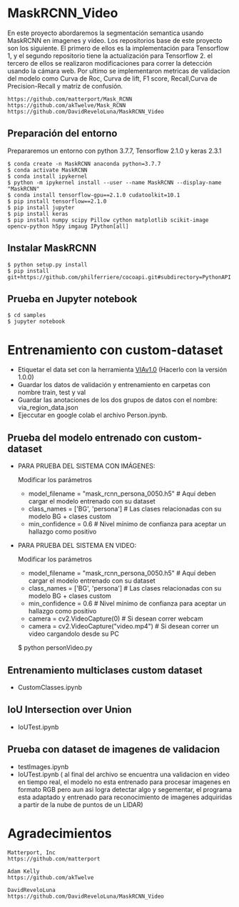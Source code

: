 # MaskRCNN_Video

En este proyecto abordaremos la segmentación semantica usando MaskRCNN en imagenes y video. Los repositorios base de este proyecto son los siguiente. El primero de ellos es la implementación para Tensorflow 1, y el segundo repositorio tiene la actualización para Tensorflow 2. el tercero de ellos
se realizaron modificaciones para correr la detección usando la cámara web. Por ultimo se implementaron metricas de validacion del modelo como Curva de Roc, Curva de lift, F1 score, Recall,Curva de Precision-Recall y matríz de confusión.

    https://github.com/matterport/Mask_RCNN
    https://github.com/akTwelve/Mask_RCNN
    https://github.com/DavidReveloLuna/MaskRCNN_Video

## Preparación del entorno

Prepararemos un entorno con python 3.7.7, Tensorflow 2.1.0 y keras 2.3.1

    $ conda create -n MaskRCNN anaconda python=3.7.7
    $ conda activate MaskRCNN
    $ conda install ipykernel
    $ python -m ipykernel install --user --name MaskRCNN --display-name "MaskRCNN"
    $ conda install tensorflow-gpu==2.1.0 cudatoolkit=10.1
    $ pip install tensorflow==2.1.0
    $ pip install jupyter
    $ pip install keras
    $ pip install numpy scipy Pillow cython matplotlib scikit-image opencv-python h5py imgaug IPython[all]
    
## Instalar MaskRCNN

    $ python setup.py install
    $ pip install git+https://github.com/philferriere/cocoapi.git#subdirectory=PythonAPI
    
## Prueba en Jupyter notebook

    $ cd samples
    $ jupyter notebook  
    
# Entrenamiento con custom-dataset
-   Etiquetar el data set con la herramienta [VIAv1.0](http://www.robots.ox.ac.uk/~vgg/software/via/via-1.0.0.html) (Hacerlo con la versión 1.0.0)
-   Guardar los datos de validación y entrenamiento en carpetas con nombre train, test y val
-   Guardar las anotaciones de los dos grupos de datos con el nombre: via_region_data.json
-   Ejeccutar en google colab el archivo Person.ipynb.

## Prueba del modelo entrenado con custom-dataset

-   PARA PRUEBA DEL SISTEMA CON IMÁGENES:
    
    Modificar los parámetros 
    
    -   model_filename = "mask_rcnn_persona_0050.h5" # Aquí deben cargar el modelo entrenado con su dataset
    -   class_names = ['BG', 'persona'] # Las clases relacionadas con su modelo BG + clases custom
    -   min_confidence = 0.6 # Nivel mínimo de confianza para aceptar un hallazgo como positivo  
    
        
-   PARA PRUEBA DEL SISTEMA EN VIDEO:

    Modificar los parámetros 
    
    -   model_filename = "mask_rcnn_persona_0050.h5" # Aquí deben cargar el modelo entrenado con su dataset
    -   class_names = ['BG', 'persona'] # Las clases relacionadas con su modelo BG + clases custom
    -   min_confidence = 0.6 # Nivel mínimo de confianza para aceptar un hallazgo como positivo
    -   camera = cv2.VideoCapture(0) # Si desean correr webcam
    -   camera = cv2.VideoCapture("video.mp4") # Si desean correr un video cargandolo desde su PC
    
    $ python personVideo.py    

 
## Entrenamiento multiclases custom dataset

 -   CustomClasses.ipynb
 
## IoU Intersection over Union

-   IoUTest.ipynb
## Prueba con dataset de imagenes de validacion
-   testImages.ipynb
-   IoUTest.ipynb ( al final del archivo se encuentra una validacion  en video en tiempo real, el modelo no esta entrenado para procesar imagenes en formato RGB pero aun asi logra detectar algo y segementar, el programa esta adaptado y entrenado para reconocimiento de imagenes adquiridas a partir de la nube de puntos de un LIDAR)
 
# Agradecimientos

    Matterport, Inc
    https://github.com/matterport

    Adam Kelly
    https://github.com/akTwelve

    DavidReveloLuna 
    https://github.com/DavidReveloLuna/MaskRCNN_Video

